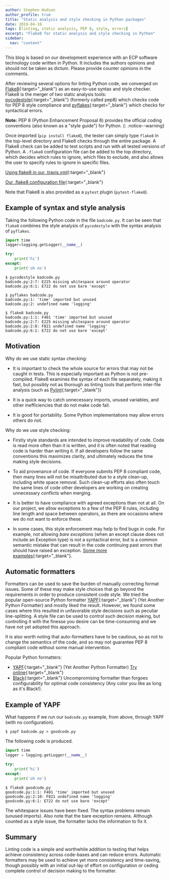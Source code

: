 ```yaml
---
author: Stephen Hudson
author_profile: true
title: "Static analysis and style checking in Python packages"
date: 2019-04-18
tags: [linting, static analysis, PEP 8, style, errors]
excerpt: "Flake8 for static analysis and style checking in Python"
sidebar:
  nav: "content"
---
```



This blog is based on our development experience with an ECP software technology code written in Python. It includes the authors opinions and should not be taken as dictum. Please provide counter opinions in the comments.

After reviewing several options for linting Python code, we converged on [Flake8](http://flake8.pycqa.org/en/latest){:target="_blank"} as an easy-to-use syntax and style checker. Flake8 is the merger of two static analysis tools: [pycodestyle](https://github.com/PyCQA/pycodestyle){:target="_blank"} (formerly called pep8) which checks code for PEP 8 style compliance and [pyflakes](https://github.com/PyCQA/pyflakes){:target="_blank"} which checks for syntactical errors.

**Note:** PEP 8 (Python Enhancement Proposal 8) provides the official coding conventions (also known as a "style guide") for Python.
{: .notice--warning}

Once imported (`pip install flake8`), the tester can simply type `flake8` in the top-level directory and Flake8 checks through the entire package. A Flake8 check can be added to test scripts and run with all tested versions of Python. A `.flake8` configuration file can be added to the top directory, which decides which rules to ignore, which files to exclude, and also allows the user to specify rules to ignore in specific files.

[Using flake8 in our .travis.yml](https://github.com/Libensemble/libensemble/blob/master/.travis.yml){:target="_blank"}

[Our .flake8 configuration file](https://github.com/Libensemble/libensemble/blob/master/.flake8){:target="_blank"}

Note that Flake8 is also provided as a `pytest` plugin (`pytest-flake8`).


Example of syntax and style analysis
------------------------------------

Taking the following Python code in the file `badcode.py`. It can be seen that `flake8` combines the style analysis of `pycodestyle` with the syntax analysis of `pyflakes`.

```python
import time
logger=logging.getLogger(__name__)

try:
    print('hi')
except:
    print('oh no')
```

    $ pycodestyle badcode.py 
    badcode.py:2:7: E225 missing whitespace around operator
    badcode.py:6:1: E722 do not use bare 'except'
    
    $ pyflakes badcode.py 
    badcode.py:1: 'time' imported but unused
    badcode.py:2: undefined name 'logging'
    
    $ flake8 badcode.py
    badcode.py:1:1: F401 'time' imported but unused
    badcode.py:2:7: E225 missing whitespace around operator
    badcode.py:2:8: F821 undefined name 'logging'
    badcode.py:6:1: E722 do not use bare 'except'


Motivation
----------

Why do we use static syntax checking:

 - It is important to check the whole source for errors that may not be caught in tests. This is especially important as Python is not pre-compiled. Flake8 examines the syntax of each file separately, making it fast, but possibly not as thorough as linting tools that perform inter-file analysis (such as [Pylint](https://www.pylint.org/){:target="_blank"})

 - It is a quick way to catch unnecessary imports, unused variables, and other inefficiencies that do not make code fail. 
 
 - It is good for portability. Some Python implementations may allow errors others do not. 


Why do we use style checking:

 - Firstly style standards are intended to improve readability of code. Code is read more often than it is written, and it is often noted that reading code is harder than writing it. If all developers follow the same conventions this maximizes clarity, and ultimately reduces the time making style decisions.

 - To aid provenance of code. If everyone submits PEP 8 compliant code, then many lines will not be misattributed due to a style clean-up, including white space removal. Such clean-up efforts also often touch the same lines of code other developers are working on creating unnecessary conflicts when merging.
 
 - It is better to have compliance with agreed exceptions than not at all. On our project, we allow exceptions to a few of the PEP 8 rules, including line length and space between operators, as there are occasions where we do not want to enforce these.
 
 - In some cases, this style enforcement may help to find bugs in code. For example, not allowing *bare exceptions* (when an except clause does not include an Exception type) is not a syntactical error, but is a common semantic mistake that can result in the code continuing past errors that should have raised an exception. [Some more examples](https://www.python.org/dev/peps/pep-0008/#programming-recommendations){:target="_blank"}.
 
 
Automatic formatters
--------------------

Formatters can be used to save the burden of manually correcting format issues. Some of these may make style choices that go beyond the requirements in order to produce consistent code style. We tried the popular open-source Python formatter [YAPF](https://github.com/google/yapf){:target="_blank"} (Yet Another Python Formatter) and mostly liked the result. However, we found some cases where this resulted in unfavorable style decisions such as peculiar line-splitting. A style file can be used to control such decision making, but controlling it with the finesse you desire can be time-consuming and we have not yet adopted this approach.

It is also worth noting that auto-formatters have to be cautious, so as not to change the semantics of the code, and so may not guarantee PEP 8 compliant code without some manual intervention. 

Popular Python formatters:

* [YAPF](https://github.com/google/yapf){:target="_blank"} (Yet Another Python Formatter) [Try online](https://yapf.now.sh/){:target="_blank"}
* [Black](https://black.readthedocs.io){:target="_blank"} Uncompromising formatter than forgoes configurability for optimal code consistency (Any color you like as long as it's Black!).


Example of YAPF
---------------

What happens if we run our `badcode.py` example, from above, through YAPF (with no configuration).

    $ yapf badcode.py > goodcode.py

The following code is produced.

```python
import time
logger = logging.getLogger(__name__)

try:
    print('hi')
except:
    print('oh no')
```

    $ flake8 goodcode.py
    goodcode.py:1:1: F401 'time' imported but unused
    goodcode.py:2:10: F821 undefined name 'logging'
    goodcode.py:6:1: E722 do not use bare 'except'
    
The whitespace issues have been fixed. The syntax problems remain (unused imports). Also note that the bare
exception remains. Although counted as a style issue, the formatter lacks the information to fix it.


Summary
-------

Linting code is a simple and worthwhile addition to testing that helps achieve consistency across code-bases and can reduce errors. Automatic formatters may be used to achieve yet more consistency and time-saving, though possibly with an initial out-lay of effort on configuration or ceding complete control of decision making to the formatter.

